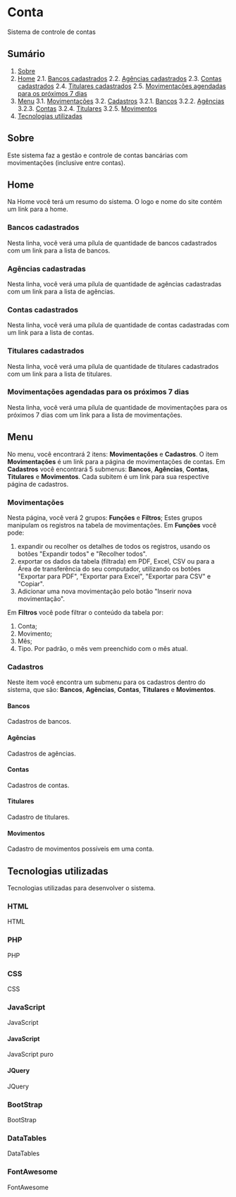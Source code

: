 # Conta
Sistema de controle de contas

## Sumário
1. [Sobre](#sobre)
2. [Home](#home)
2.1. [Bancos cadastrados](#bancos-cadastrados)
2.2. [Agências cadastrados](#agencias-cadastrados)
2.3. [Contas cadastrados](#contas-cadastrados)
2.4. [Titulares cadastrados](#titulares-cadastrados)
2.5. [Movimentações agendadas para os próximos 7 dias](#movimentacoes-agendadas-para-os-proximos-7-dias)
3. [Menu](#menu)
3.1. [Movimentações](#movimentacoes)
3.2. [Cadastros](#cadastros)
3.2.1. [Bancos](#bancos)
3.2.2. [Agências](#agencias)
3.2.3. [Contas](#contas)
3.2.4. [Titulares](#titulares)
3.2.5. [Movimentos](#movimentos)
4. [Tecnologias utilizadas](#tecnologias-utilizadas)

## Sobre
Este sistema faz a gestão e controle de contas bancárias com movimentações (inclusive entre contas).

## Home
Na Home você terá um resumo do sistema. O logo e nome do site contém um link para a home.

### Bancos cadastrados
Nesta linha, você verá uma pílula de quantidade de bancos cadastrados com um link para a lista de bancos.

### Agências cadastradas
Nesta linha, você verá uma pílula de quantidade de agências cadastradas com um link para a lista de agências.

### Contas cadastrados
Nesta linha, você verá uma pílula de quantidade de contas cadastradas com um link para a lista de contas.

### Titulares cadastrados
Nesta linha, você verá uma pílula de quantidade de titulares cadastrados com um link para a lista de titulares.

### Movimentações agendadas para os próximos 7 dias
Nesta linha, você verá uma pílula de quantidade de movimentações para os próximos 7 dias com um link para a lista de movimentações.

## Menu
No menu, você encontrará 2 itens: **Movimentações** e **Cadastros**.
O item **Movimentações** é um link para a página de movimentações de contas.
Em **Cadastros** você encontrará 5 submenus: **Bancos**, **Agências**, **Contas**, **Titulares** e **Movimentos**.
Cada subitem é um link para sua respective página de cadastros.

### Movimentações
Nesta página, você verá 2 grupos: **Funções** e **Filtros**; Estes grupos manipulam os registros na tabela de movimentações.
Em **Funções** você pode:
1. expandir ou recolher os detalhes de todos os registros, usando os botões "Expandir todos" e "Recolher todos".
2. exportar os dados da tabela (filtrada) em PDF, Excel, CSV ou para a Área de transferência do seu computador, utilizando os botões "Exportar para PDF", "Exportar para Excel", "Exportar para CSV" e  "Copiar".
3. Adicionar uma nova movimentação pelo botão "Inserir nova movimentação".

Em **Filtros** você pode filtrar o conteúdo da tabela por:
1. Conta;
2. Movimento;
3. Mês;
4. Tipo.
Por padrão, o mês vem preenchido com o mês atual.

### Cadastros
Neste item você encontra um submenu para os cadastros dentro do sistema, que são: **Bancos**, **Agências**, **Contas**, **Titulares** e **Movimentos**.

#### Bancos
Cadastros de bancos.

#### Agências
Cadastros de agências.

#### Contas
Cadastros de contas.

#### Titulares
Cadastro de titulares.

#### Movimentos
Cadastro de movimentos possíveis em uma conta.

## Tecnologias utilizadas
Tecnologias utilizadas para desenvolver o sistema.
### HTML
HTML

### PHP
PHP

### CSS
CSS

### JavaScript
JavaScript

#### JavaScript
JavaScript puro

#### JQuery
JQuery

### BootStrap
BootStrap

### DataTables
DataTables

### FontAwesome
FontAwesome
